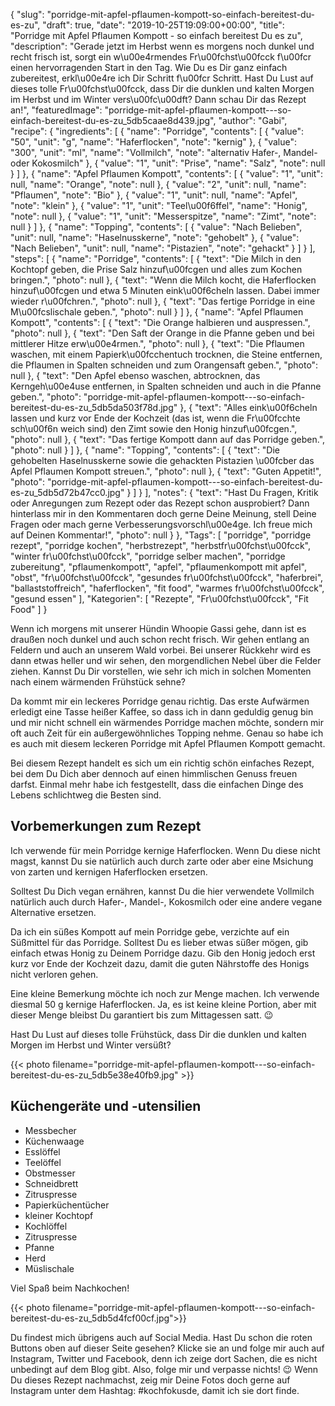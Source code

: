 {
    "slug": "porridge-mit-apfel-pflaumen-kompott-so-einfach-bereitest-du-es-zu",
    "draft": true,
    "date": "2019-10-25T19:09:00+00:00",
    "title": "Porridge mit Apfel Pflaumen Kompott - so einfach bereitest Du es zu",
    "description": "Gerade jetzt im Herbst wenn es morgens noch dunkel und recht frisch ist, sorgt ein w\u00e4rmendes Fr\u00fchst\u00fcck f\u00fcr einen hervorragenden Start in den Tag. Wie Du es Dir ganz einfach zubereitest, erkl\u00e4re ich Dir Schritt f\u00fcr Schritt. Hast Du Lust auf dieses tolle Fr\u00fchst\u00fcck, dass Dir die dunklen und kalten Morgen im Herbst und im Winter vers\u00fc\u00dft? Dann schau Dir das Rezept an!",
    "featuredImage": "porridge-mit-apfel-pflaumen-kompott---so-einfach-bereitest-du-es-zu_5db5caae8d439.jpg",
    "author": "Gabi",
    "recipe": {
        "ingredients": [
            {
                "name": "Porridge",
                "contents": [
                    {
                        "value": "50",
                        "unit": "g",
                        "name": "Haferflocken",
                        "note": "kernig"
                    },
                    {
                        "value": "300",
                        "unit": "ml",
                        "name": "Vollmilch",
                        "note": "alternativ Hafer-, Mandel- oder Kokosmilch"
                    },
                    {
                        "value": "1",
                        "unit": "Prise",
                        "name": "Salz",
                        "note": null
                    }
                ]
            },
            {
                "name": "Apfel Pflaumen Kompott",
                "contents": [
                    {
                        "value": "1",
                        "unit": null,
                        "name": "Orange",
                        "note": null
                    },
                    {
                        "value": "2",
                        "unit": null,
                        "name": "Pflaumen",
                        "note": "Bio"
                    },
                    {
                        "value": "1",
                        "unit": null,
                        "name": "Apfel",
                        "note": "klein"
                    },
                    {
                        "value": "1",
                        "unit": "Teel\u00f6ffel",
                        "name": "Honig",
                        "note": null
                    },
                    {
                        "value": "1",
                        "unit": "Messerspitze",
                        "name": "Zimt",
                        "note": null
                    }
                ]
            },
            {
                "name": "Topping",
                "contents": [
                    {
                        "value": "Nach Belieben",
                        "unit": null,
                        "name": "Haselnusskerne",
                        "note": "gehobelt"
                    },
                    {
                        "value": "Nach Belieben",
                        "unit": null,
                        "name": "Pistazien",
                        "note": "gehackt"
                    }
                ]
            }
        ],
        "steps": [
            {
                "name": "Porridge",
                "contents": [
                    {
                        "text": "Die Milch in den Kochtopf geben, die Prise Salz hinzuf\u00fcgen und alles zum Kochen bringen.",
                        "photo": null
                    },
                    {
                        "text": "Wenn die Milch kocht, die Haferflocken hinzuf\u00fcgen und etwa 5 Minuten eink\u00f6cheln lassen. Dabei immer wieder r\u00fchren.",
                        "photo": null
                    },
                    {
                        "text": "Das fertige Porridge in eine M\u00fcslischale geben.",
                        "photo": null
                    }
                ]
            },
            {
                "name": "Apfel Pflaumen Kompott",
                "contents": [
                    {
                        "text": "Die Orange halbieren und auspressen.",
                        "photo": null
                    },
                    {
                        "text": "Den Saft der Orange in die Pfanne geben und bei mittlerer Hitze erw\u00e4rmen.",
                        "photo": null
                    },
                    {
                        "text": "Die Pflaumen waschen, mit einem Papierk\u00fcchentuch trocknen, die Steine entfernen, die Pflaumen in Spalten schneiden und zum Orangensaft geben.",
                        "photo": null
                    },
                    {
                        "text": "Den Apfel ebenso waschen, abtrocknen, das Kerngeh\u00e4use entfernen, in Spalten schneiden und auch in die Pfanne geben.",
                        "photo": "porridge-mit-apfel-pflaumen-kompott---so-einfach-bereitest-du-es-zu_5db5da503f78d.jpg"
                    },
                    {
                        "text": "Alles eink\u00f6cheln lassen und kurz vor Ende der Kochzeit (das ist, wenn die Fr\u00fcchte sch\u00f6n weich sind) den Zimt sowie den Honig hinzuf\u00fcgen.",
                        "photo": null
                    },
                    {
                        "text": "Das fertige Kompott dann auf das Porridge geben.",
                        "photo": null
                    }
                ]
            },
            {
                "name": "Topping",
                "contents": [
                    {
                        "text": "Die gehobelten Haselnusskerne sowie die gehackten Pistazien \u00fcber das Apfel Pflaumen Kompott streuen.",
                        "photo": null
                    },
                    {
                        "text": "Guten Appetit!",
                        "photo": "porridge-mit-apfel-pflaumen-kompott---so-einfach-bereitest-du-es-zu_5db5d72b47cc0.jpg"
                    }
                ]
            }
        ],
        "notes": {
            "text": "Hast Du Fragen, Kritik oder Anregungen zum Rezept oder das Rezept schon ausprobiert? Dann hinterlass mir in den Kommentaren doch gerne Deine Meinung, stell Deine Fragen oder mach gerne Verbesserungsvorschl\u00e4ge. Ich freue mich auf Deinen Kommentar!",
            "photo": null
        }
    },
    "Tags": [
        "porridge",
        "porridge rezept",
        "porridge kochen",
        "herbstrezept",
        "herbstfr\u00fchst\u00fcck",
        "winter fr\u00fchst\u00fcck",
        "porridge selber machen",
        "porridge zubereitung",
        "pflaumenkompott",
        "apfel",
        "pflaumenkompott mit apfel",
        "obst",
        "fr\u00fchst\u00fcck",
        "gesundes fr\u00fchst\u00fcck",
        "haferbrei",
        "ballaststoffreich",
        "haferflocken",
        "fit food",
        "warmes fr\u00fchst\u00fcck",
        "gesund essen"
    ],
    "Kategorien": [
        "Rezepte",
        "Fr\u00fchst\u00fcck",
        "Fit Food"
    ]
}

Wenn ich morgens mit unserer Hündin Whoopie Gassi gehe, dann ist es draußen noch dunkel und auch schon recht frisch. Wir gehen entlang an Feldern und auch an unserem Wald vorbei. Bei unserer Rückkehr wird es dann etwas heller und wir sehen, den morgendlichen Nebel über die Felder ziehen. Kannst Du Dir vorstellen, wie sehr ich mich in solchen Momenten nach einem wärmenden Frühstück sehne?

Da kommt mir ein leckeres Porridge genau richtig. Das erste Aufwärmen erledigt eine Tasse heißer Kaffee, so dass ich in dann geduldig genug bin und mir nicht schnell ein wärmendes Porridge machen möchte, sondern mir oft auch Zeit für ein außergewöhnliches Topping nehme. Genau so habe ich es auch mit diesem leckeren Porridge mit Apfel Pflaumen Kompott gemacht.

Bei diesem Rezept handelt es sich um ein richtig schön einfaches Rezept, bei dem Du Dich aber dennoch auf einen himmlischen Genuss freuen darfst. Einmal mehr habe ich festgestellt, dass die einfachen Dinge des Lebens schlichtweg die Besten sind.

## Vorbemerkungen zum Rezept

Ich verwende für mein Porridge kernige Haferflocken. Wenn Du diese nicht magst, kannst Du sie natürlich auch durch zarte oder aber eine Msichung von zarten und kernigen Haferflocken ersetzen.

Solltest Du Dich vegan ernähren, kannst Du die hier verwendete Vollmilch natürlich auch durch Hafer-, Mandel-, Kokosmilch oder eine andere vegane Alternative ersetzen.

Da ich ein süßes Kompott auf mein Porridge gebe, verzichte auf ein Süßmittel für das Porridge. Solltest Du es lieber etwas süßer mögen, gib einfach etwas Honig zu Deinem Porridge dazu. Gib den Honig jedoch erst kurz vor Ende der Kochzeit dazu, damit die guten Nährstoffe des Honigs nicht verloren gehen.

Eine kleine Bemerkung möchte ich noch zur Menge machen. Ich verwende diesmal 50 g kernige Haferflocken. Ja, es ist keine kleine Portion, aber mit dieser Menge bleibst Du garantiert bis zum Mittagessen satt. 😉

Hast Du Lust auf dieses tolle Frühstück, dass Dir die dunklen und kalten Morgen im Herbst und Winter versüßt?

{{< photo filename="porridge-mit-apfel-pflaumen-kompott---so-einfach-bereitest-du-es-zu_5db5e38e40fb9.jpg" >}}

## Küchengeräte und -utensilien

- Messbecher
- Küchenwaage
- Esslöffel
- Teelöffel
- Obstmesser
- Schneidbrett
- Zitruspresse
- Papierküchentücher
- kleiner Kochtopf
- Kochlöffel
- Zitruspresse
- Pfanne
- Herd
- Müslischale


Viel Spaß beim Nachkochen!

{{< photo filename="porridge-mit-apfel-pflaumen-kompott---so-einfach-bereitest-du-es-zu_5db5d4fcf00cf.jpg">}}

Du findest mich übrigens auch auf Social Media. Hast Du schon die roten Buttons oben auf dieser Seite gesehen? Klicke sie an und folge mir auch auf Instagram, Twitter und Facebook, denn ich zeige dort Sachen, die es nicht unbedingt auf dem Blog gibt. Also, folge mir und verpasse nichts! 😉 Wenn Du dieses Rezept nachmachst, zeig mir Deine Fotos doch gerne auf Instagram unter dem Hashtag: #kochfokusde, damit ich sie dort finde.